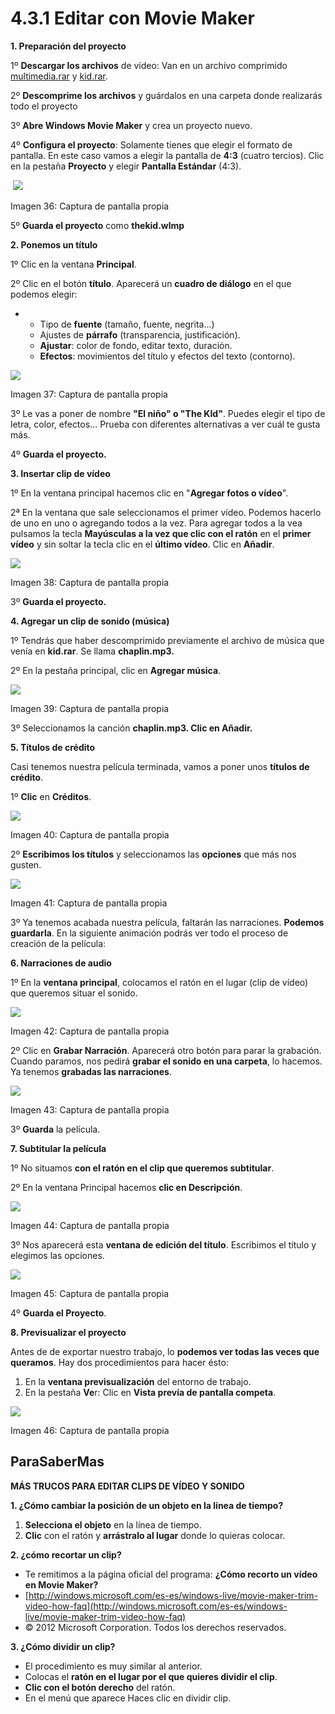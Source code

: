 # 4.3.1 Editar con Movie Maker

**1\. Preparación del proyecto**

1º **Descargar los archivos** de vídeo: Van en un archivo comprimido [multimedia.rar](http://aularagon.catedu.es/materialesaularagon2013/imagen/multimedia.rar) y [kid.rar](http://aularagon.catedu.es/materialesaularagon2013/imagen/kid.rar).

2º **Descomprime los archivos** y guárdalos en una carpeta donde realizarás todo el proyecto

3º **Abre Windows Movie Maker** y crea un proyecto nuevo.

4º **Configura el proyecto**: Solamente tienes que elegir el formato de pantalla. En este caso vamos a elegir la pantalla de **4:3** (cuatro tercios). Clic en la pestaña **Proyecto** y elegir **Pantalla Estándar** (4:3).


 ![](img/ventana.jpg)


Imagen 36: Captura de pantalla propia 

5º **Guarda el proyecto** como **thekid.wlmp**

**2\. Ponemos un título**

1º Clic en la ventana **Principal**.

2º Clic en el botón **título**. Aparecerá un **cuadro de diálogo** en el que podemos elegir:

*   *   Tipo de **fuente** (tamaño, fuente, negrita...)
    *   Ajustes de **párrafo** (transparencia, justificación).
    *   **Ajustar**: color de fondo, editar texto, duración.
    *   **Efectos**: movimientos del título y efectos del texto (contorno).


![](img/proyecto1.jpg)


Imagen 37: Captura de pantalla propia

3º Le vas a poner de nombre **"El niño" o "The KId"**. Puedes elegir el tipo de letra, color, efectos... Prueba con diferentes alternativas a ver cuál te gusta más.

4º **Guarda el proyecto.**

**3\. Insertar clip de vídeo**

1º En la ventana principal hacemos clic en "**Agregar fotos o vídeo**".

2ª En la ventana que sale seleccionamos el primer vídeo. Podemos hacerlo de uno en uno o agregando todos a la vez. Para agregar todos a la vea pulsamos la tecla **Mayúsculas a la vez que clic con el ratón** en el **primer vídeo** y sin soltar la tecla clic en el **último vídeo**. Clic en **Añadir**.


![](img/proyecto2.jpg)


Imagen 38: Captura de pantalla propia

3º **Guarda el proyecto.**

**4\. Agregar un clip de sonido (música)**

1º Tendrás que haber descomprimido previamente el archivo de música que venía en **kid.rar**. Se llama **chaplin.mp3.**

2º En la pestaña principal, clic en **Agregar música**.


![](img/proyecto3.jpg)


Imagen 39: Captura de pantalla propia

3º Seleccionamos la canción **chaplin.mp3. Clic en Añadir.**

**5\. Títulos de crédito**

Casi tenemos nuestra película terminada, vamos a poner unos **títulos de crédito**.

1º **Clic** en **Créditos**.


![](img/proyecto5.jpg)


Imagen 40: Captura de pantalla propia

2º **Escribimos los títulos** y seleccionamos las **opciones** que más nos gusten.


![](img/proyecto6.jpg)


Imagen 41: Captura de pantalla propia

3º Ya tenemos acabada nuestra película, faltarán las narraciones. **Podemos guardarla**. En la siguiente animación podrás ver todo el proceso de creación de la película:

**6\. Narraciones de audio**

1º En la **ventana principal**, colocamos el ratón en el lugar (clip de vídeo) que queremos situar el sonido.


![](img/proyecto7.jpg)


Imagen 42: Captura de pantalla propia

2º Clic en **Grabar Narración**. Aparecerá otro botón para parar la grabación. Cuando paramos, nos pedirá **grabar el sonido en una carpeta**, lo hacemos. Ya tenemos **grabadas las narraciones**.


![](img/proyecto8.jpg)


Imagen 43: Captura de pantalla propia

3º **Guarda** la película.

**7\. Subtitular la película**

1º No situamos **con el ratón en el clip que queremos subtitular**.

2º En la ventana Principal hacemos **clic en Descripción**.


![](img/proyecto9.jpg)


Imagen 44: Captura de pantalla propia

3º Nos aparecerá esta **ventana de edición del título**. Escribimos el título y elegimos las opciones.


![](img/proyecto10.jpg)


Imagen 45: Captura de pantalla propia

4º **Guarda el Proyecto**.

**8\. Previsualizar el proyecto**

Antes de de exportar nuestro trabajo, lo **podemos ver todas las veces que queramos**. Hay dos procedimientos para hacer ésto:

1.  En la **ventana previsualización** del entorno de trabajo.
2.  En la pestaña **Ve**r: Clic en **Vista previa de pantalla competa**.


![](img/proyecto11.jpg)


Imagen 46: Captura de pantalla propia

## ParaSaberMas

**MÁS TRUCOS PARA EDITAR CLIPS DE VÍDEO Y SONIDO**

**1\. ¿Cómo cambiar la posición de un objeto en la línea de tiempo?**

1.  **Selecciona el objeto** en la línea de tiempo.
2.  **Clic** con el ratón y **arrástralo al lugar** donde lo quieras colocar.

**2\. ¿cómo recortar un clip?**

*   Te remitimos a la página oficial del programa: **¿Cómo recorto un vídeo en Movie Maker?**
*   [http://windows.microsoft.com/es-es/windows-live/movie-maker-trim-video-how-faq](http://windows.microsoft.com/es-es/windows-live/movie-maker-trim-video-how-faq)
*   © 2012 Microsoft Corporation. Todos los derechos reservados.

**3\. ¿Cómo dividir un clip?**

*   El procedimiento es muy similar al anterior.
*   Colocas el **ratón en el lugar por el que quieres dividir el clip**.
*   **Clic con el botón derecho** del ratón.
*   En el menú que aparece Haces clic en dividir clip.

